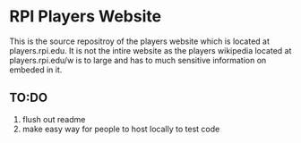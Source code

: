# RPI Players Website
This is the source repositroy of the players website which is located at players.rpi.edu. 
It is not the intire website as the players wikipedia located at players.rpi.edu/w is to large and has to much sensitive information on embeded in it.

## TO:DO
1) flush out readme
2) make easy way for people to host locally to test code
